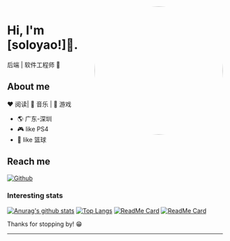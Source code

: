 <img align="right" width="300" height="300" style="border-radius:50% !important;" src="https://avatars1.githubusercontent.com/u/49888472?s=460&u=494273b5e4c1c05eed91d90bb40df8a2369f21c0&v=4">


# Hi, I'm [soloyao!]👋.

后端 | 软件工程师 🤖

## About me 

:heart: 阅读| :black_heart: 音乐 | :blue_heart: 游戏

- :earth_americas:  广东-深圳
- :video_game:  like PS4
- :gem:  like 篮球


## Reach me 
[![Github](https://img.shields.io/github/followers/soloyao?label=Github&style=social)](https://github.com/soloyao)

### Interesting stats

[![Anurag's github stats](https://github-readme-stats.vercel.app/api?username=soloyao&show_icons=true&theme=radical)](https://github.com/soloyao/springboot-vue-iframe-admin)
[![Top Langs](https://github-readme-stats.vercel.app/api/top-langs/?username=soloyao&theme=radical&layout=compact)](https://github.com/soloyao/springboot-vue-iframe-admin)
[![ReadMe Card](https://github-readme-stats.vercel.app/api/pin/?username=soloyao&show_icons=true&theme=radical&repo=springboot-vue-iframe-admin)](https://github.com/soloyao/springboot-vue-iframe-admin)
[![ReadMe Card](https://github-readme-stats.vercel.app/api/pin/?username=soloyao&show_icons=true&theme=radical&repo=ksh-admin)](https://github.com/soloyao/ksh-admin)

Thanks for stopping by! 😁

---
